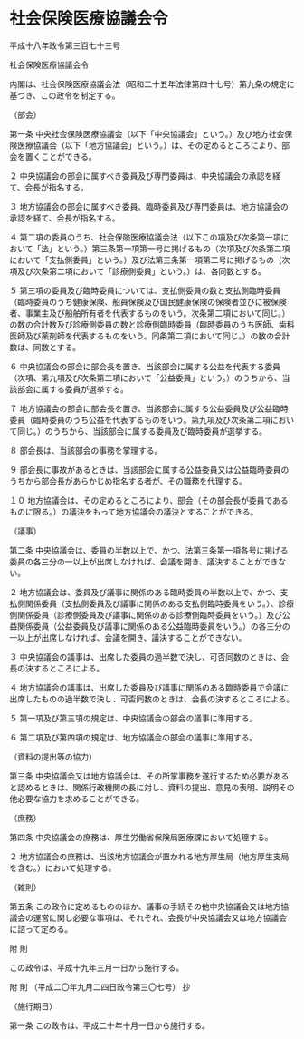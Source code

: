 # 社会保険医療協議会令

平成十八年政令第三百七十三号

社会保険医療協議会令

内閣は、社会保険医療協議会法（昭和二十五年法律第四十七号）第九条の規定に基づき、この政令を制定する。

（部会）

第一条 中央社会保険医療協議会（以下「中央協議会」という。）及び地方社会保険医療協議会（以下「地方協議会」という。）は、その定めるところにより、部会を置くことができる。

２ 中央協議会の部会に属すべき委員及び専門委員は、中央協議会の承認を経て、会長が指名する。

３ 地方協議会の部会に属すべき委員、臨時委員及び専門委員は、地方協議会の承認を経て、会長が指名する。

４ 第二項の委員のうち、社会保険医療協議会法（以下この項及び次条第一項において「法」という。）第三条第一項第一号に掲げるもの（次項及び次条第二項において「支払側委員」という。）及び法第三条第一項第二号に掲げるもの（次項及び次条第二項において「診療側委員」という。）は、各同数とする。

５ 第三項の委員及び臨時委員については、支払側委員の数と支払側臨時委員（臨時委員のうち健康保険、船員保険及び国民健康保険の保険者並びに被保険者、事業主及び船舶所有者を代表するものをいう。次条第二項において同じ。）の数の合計数及び診療側委員の数と診療側臨時委員（臨時委員のうち医師、歯科医師及び薬剤師を代表するものをいう。同条第二項において同じ。）の数の合計数は、同数とする。

６ 中央協議会の部会に部会長を置き、当該部会に属する公益を代表する委員（次項、第九項及び次条第二項において「公益委員」という。）のうちから、当該部会に属する委員が選挙する。

７ 地方協議会の部会に部会長を置き、当該部会に属する公益委員及び公益臨時委員（臨時委員のうち公益を代表するものをいう。第九項及び次条第二項において同じ。）のうちから、当該部会に属する委員及び臨時委員が選挙する。

８ 部会長は、当該部会の事務を掌理する。

９ 部会長に事故があるときは、当該部会に属する公益委員又は公益臨時委員のうちから部会長があらかじめ指名する者が、その職務を代理する。

１０ 地方協議会は、その定めるところにより、部会（その部会長が委員であるものに限る。）の議決をもって地方協議会の議決とすることができる。

（議事）

第二条 中央協議会は、委員の半数以上で、かつ、法第三条第一項各号に掲げる委員の各三分の一以上が出席しなければ、会議を開き、議決することができない。

２ 地方協議会は、委員及び議事に関係のある臨時委員の半数以上で、かつ、支払側関係委員（支払側委員及び議事に関係のある支払側臨時委員をいう。）、診療側関係委員（診療側委員及び議事に関係のある診療側臨時委員をいう。）及び公益関係委員（公益委員及び議事に関係のある公益臨時委員をいう。）の各三分の一以上が出席しなければ、会議を開き、議決することができない。

３ 中央協議会の議事は、出席した委員の過半数で決し、可否同数のときは、会長の決するところによる。

４ 地方協議会の議事は、出席した委員及び議事に関係のある臨時委員で会議に出席したものの過半数で決し、可否同数のときは、会長の決するところによる。

５ 第一項及び第三項の規定は、中央協議会の部会の議事に準用する。

６ 第二項及び第四項の規定は、地方協議会の部会の議事に準用する。

（資料の提出等の協力）

第三条 中央協議会又は地方協議会は、その所掌事務を遂行するため必要があると認めるときは、関係行政機関の長に対し、資料の提出、意見の表明、説明その他必要な協力を求めることができる。

（庶務）

第四条 中央協議会の庶務は、厚生労働省保険局医療課において処理する。

２ 地方協議会の庶務は、当該地方協議会が置かれる地方厚生局（地方厚生支局を含む。）において処理する。

（雑則）

第五条 この政令に定めるもののほか、議事の手続その他中央協議会又は地方協議会の運営に関し必要な事項は、それぞれ、会長が中央協議会又は地方協議会に諮って定める。

附 則

この政令は、平成十九年三月一日から施行する。

附 則 （平成二〇年九月二四日政令第三〇七号） 抄

（施行期日）

第一条 この政令は、平成二十年十月一日から施行する。
